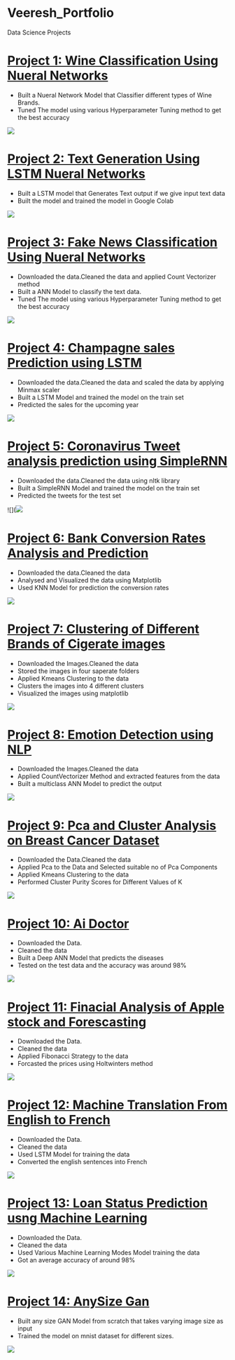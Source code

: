 # Veeresh_Portfolio
Data Science Projects
# [Project 1: Wine Classification Using Nueral Networks](https://github.com/veeresh361/Wine-Classification.git) 
* Built a Nueral Network Model that Classifier different types of Wine Brands.
* Tuned The model using various Hyperparameter Tuning method to get the best accuracy

![](https://github.com/veeresh361/Veeresh_Portfolio/blob/main/Wine_image.jpg)


# [Project 2: Text Generation Using  LSTM Nueral Networks](https://github.com/veeresh361/Project-2-Text-Genatation.git) 
* Built a  LSTM model that Generates Text output if we give input text data
* Built the model and trained the model in Google Colab

![](https://github.com/veeresh361/Veeresh_Portfolio/blob/main/Text_Generation.jfif)


# [Project 3: Fake News Classification Using Nueral Networks](https://github.com/veeresh361/Project-3-Fake-News-Classification.git) 
* Downloaded the data.Cleaned  the data and applied Count Vectorizer method
* Built a ANN Model to classify the text data.
* Tuned The model using various Hyperparameter Tuning method to get the best accuracy

![](https://github.com/veeresh361/Veeresh_Portfolio/blob/main/image.png)



# [Project 4: Champagne sales Prediction using LSTM](https://github.com/veeresh361/Project-4-Sales-Prediction.git) 
* Downloaded the data.Cleaned  the data and scaled  the data by applying Minmax scaler
* Built a LSTM Model and trained the model on the train set
* Predicted the sales for the upcoming year

![](https://github.com/veeresh361/Veeresh_Portfolio/blob/main/Sales_image.png)



# [Project 5: Coronavirus Tweet analysis prediction using SimpleRNN](https://github.com/veeresh361/Project-5-Coronavirus-Tweet-analysis.git) 
* Downloaded the data.Cleaned  the data using nltk library
* Built a SimpleRNN Model and trained the model on the train set
* Predicted the tweets for the test set

![](![](https://github.com/veeresh361/Veeresh_Portfolio/blob/main/RNN.jpeg)



# [Project 6: Bank Conversion Rates Analysis and Prediction](https://github.com/veeresh361/Project-6-Bank-Conversion-Prediction.git) 
* Downloaded the data.Cleaned  the data 
* Analysed and Visualized the data using Matplotlib
* Used KNN Model for prediction the conversion rates


![](https://github.com/veeresh361/Veeresh_Portfolio/blob/main/k_NN.png)



# [Project 7: Clustering of Different Brands of Cigerate images](https://github.com/veeresh361/Project-7-Clustering.git) 
* Downloaded the Images.Cleaned  the data 
* Stored the images in four saperate folders
* Applied Kmeans Clustering to the data
* Clusters the images into 4 different clusters
* Visualized the images using matplotlib

![](https://github.com/veeresh361/Veeresh_Portfolio/blob/main/Image_clusters.jfif)




# [Project 8: Emotion Detection using NLP](https://github.com/veeresh361/Emotion-Detection.git) 
* Downloaded the Images.Cleaned  the data 
* Applied CountVectorizer Method and extracted features from the data
* Built a multiclass ANN Model to predict the output


![](https://github.com/veeresh361/Veeresh_Portfolio/blob/main/emotion_image.jfif)



# [Project 9: Pca and Cluster Analysis on Breast Cancer Dataset](https://github.com/veeresh361/PCA-and-Cluster-Analysis.git) 
* Downloaded the Data.Cleaned  the data 
* Applied Pca to the Data and Selected suitable no of Pca Components
* Applied Kmeans Clustering to the data
* Performed Cluster Purity Scores for Different Values of K

![](https://github.com/veeresh361/Veeresh_Portfolio/blob/main/PCA-clusterCluster_image.png)



# [Project 10: Ai Doctor](https://github.com/veeresh361/Ai-Doctor.git) 
* Downloaded the Data. 
* Cleaned the data
* Built a Deep ANN Model that predicts the diseases
* Tested on the test data and the accuracy was around 98%

![](https://github.com/veeresh361/Veeresh_Portfolio/blob/main/Ai%20Doctor.jpg)



# [Project 11: Finacial Analysis of Apple stock and Forescasting](https://github.com/veeresh361/Financial-Analysis.git) 
* Downloaded the Data. 
* Cleaned the data
* Applied Fibonacci Strategy to the data
* Forcasted the prices using Holtwinters method

![](https://github.com/veeresh361/Veeresh_Portfolio/blob/main/Fabinochi.png)




# [Project 12: Machine Translation From English to French](https://github.com/veeresh361/Machine-Translation.git) 
* Downloaded the Data. 
* Cleaned the data
* Used LSTM Model for training the data
* Converted the english sentences into French

![](https://github.com/veeresh361/Veeresh_Portfolio/blob/main/download%20(1).jpg)



# [Project 13: Loan Status Prediction usng Machine Learning](https://github.com/veeresh361/Loan-Status-Prediction) 
* Downloaded the Data. 
* Cleaned the data
* Used Various Machine Learning Modes Model  training the data
* Got an average accuracy of around 98%

![](https://github.com/veeresh361/Veeresh_Portfolio/blob/main/loan_image.jpg)



# [Project 14: AnySize Gan](https://github.com/veeresh361/AnySizeGan.git) 
* Built any size GAN Model from scratch that takes varying image size as input
* Trained the model on mnist dataset for different sizes.

![](https://github.com/veeresh361/Veeresh_Portfolio/blob/main/Wine_image.jpg)






